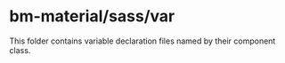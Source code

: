 # bm-material/sass/var

This folder contains variable declaration files named by their component class.
